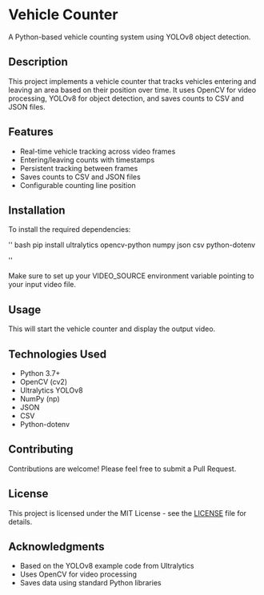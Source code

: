 # Vehicle Counter

A Python-based vehicle counting system using YOLOv8 object detection.

## Description

This project implements a vehicle counter that tracks vehicles entering and leaving an area based on their position over time. It uses OpenCV for video processing, YOLOv8 for object detection, and saves counts to CSV and JSON files.

## Features

- Real-time vehicle tracking across video frames
- Entering/leaving counts with timestamps 
- Persistent tracking between frames
- Saves counts to CSV and JSON files
- Configurable counting line position

## Installation

To install the required dependencies:

''
bash pip install ultralytics opencv-python numpy json csv python-dotenv

''

Make sure to set up your VIDEO_SOURCE environment variable pointing to your input video file.

## Usage


This will start the vehicle counter and display the output video.

## Technologies Used

- Python 3.7+
- OpenCV (cv2)
- Ultralytics YOLOv8
- NumPy (np)
- JSON
- CSV
- Python-dotenv

## Contributing

Contributions are welcome! Please feel free to submit a Pull Request.

## License

This project is licensed under the MIT License - see the [LICENSE](LICENSE) file for details.

## Acknowledgments

- Based on the YOLOv8 example code from Ultralytics
- Uses OpenCV for video processing
- Saves data using standard Python libraries
